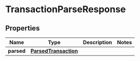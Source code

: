 

# TransactionParseResponse


## Properties

| Name | Type | Description | Notes |
|------------ | ------------- | ------------- | -------------|
|**parsed** | [**ParsedTransaction**](ParsedTransaction.md) |  |  |



